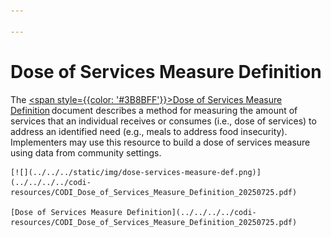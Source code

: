 ```yaml
---

---
```


# Dose of Services Measure Definition

The [<span style={{color: '#3B8BFF'}}>Dose of Services Measure Definition</span>](../../../../codi-resources/CODI_Dose_of_Services_Measure_Definition_20250725.pdf) document describes a method for measuring the amount of services that an individual receives or consumes (i.e., dose of services) to address an identified need (e.g., meals to address food insecurity). Implementers may use this resource to build a dose of services measure using data from community settings. 

<div style={{width: '250px' }} className="blue-links">

    [![](../../../static/img/dose-services-measure-def.png)](../../../../codi-resources/CODI_Dose_of_Services_Measure_Definition_20250725.pdf)
   
    [Dose of Services Measure Definition](../../../../codi-resources/CODI_Dose_of_Services_Measure_Definition_20250725.pdf)
</div>